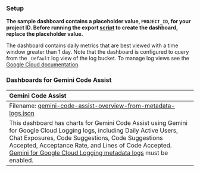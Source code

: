 ### Setup

**The sample dashboard contains a placeholder value, `PROJECT_ID`, for your project ID. Before running the export [script](../../scripts/dashboard/dashboard.sh) to create the dashboard, replace the placeholder value.**

The dashboard contains daily metrics that are best viewed with a time window greater than 1 day.
Note that the dashboard is configured to query from the `_Default` log view of the log bucket. To manage log views see the [Google Cloud documentation](https://cloud.google.com/logging/docs/logs-views).

### Dashboards for Gemini Code Assist

|Gemini Code Assist|
|:------------------|
|Filename: [gemini-code-assist-overview-from-metadata-logs.json](gemini-code-assist-overview-from-metadata-logs.json)|
|This dashboard has charts for Gemini Code Assist using Gemini for Google Cloud Logging logs, including Daily Active Users, Chat Exposures, Code Suggestions, Code Suggestions Accepted, Acceptance Rate, and Lines of Code Accepted. [Gemini for Google Cloud Logging metadata logs](https://cloud.google.com/gemini/docs/log-gemini#metadata) must be enabled. |
